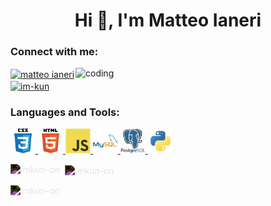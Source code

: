 <h1 align="center">Hi 👋, I'm Matteo Ianeri</h1>
<h3 align="left">Connect with me:</h3>

<img align="right" alt="coding" width="400" src="https://github.com/Imkun-on/Imkun-on/blob/assets/128424062/93ab563d-627b-43ef-85e8-edb0e01da6a2.png">

<p align="left">
<a href="https://www.linkedin.com/in/matteo-ianeri-5915a7209/" target="_blank">
  <img align="center" src="https://raw.githubusercontent.com/rahuldkjain/github-profile-readme-generator/master/src/images/icons/Social/linked-in-alt.svg" alt="matteo ianeri" height="30" width="40" />
</a>

<a href="https://www.kaggle.com/nezarec" target="_blank">
  <img align="center" src="https://raw.githubusercontent.com/rahuldkjain/github-profile-readme-generator/master/src/images/icons/Social/kaggle.svg" alt="im-kun" height="30" width="40" />
</a>

</p>
</p>

<h3 align="left">Languages and Tools:</h3>
<p align="left"> <a href="https://www.w3schools.com/css/" target="_blank" rel="noreferrer"> <img src="https://raw.githubusercontent.com/devicons/devicon/master/icons/css3/css3-original-wordmark.svg" alt="css3" width="40" height="40"/> </a> <a href="https://www.w3.org/html/" target="_blank" rel="noreferrer"> <img src="https://raw.githubusercontent.com/devicons/devicon/master/icons/html5/html5-original-wordmark.svg" alt="html5" width="40" height="40"/> </a> <a href="https://developer.mozilla.org/en-US/docs/Web/JavaScript" target="_blank" rel="noreferrer"> <img src="https://raw.githubusercontent.com/devicons/devicon/master/icons/javascript/javascript-original.svg" alt="javascript" width="40" height="40"/> </a> <a href="https://www.mysql.com/" target="_blank" rel="noreferrer"> <img src="https://raw.githubusercontent.com/devicons/devicon/master/icons/mysql/mysql-original-wordmark.svg" alt="mysql" width="40" height="40"/> </a> <a href="https://www.postgresql.org" target="_blank" rel="noreferrer"> <img src="https://raw.githubusercontent.com/devicons/devicon/master/icons/postgresql/postgresql-original-wordmark.svg" alt="postgresql" width="40" height="40"/> </a> <a href="https://www.python.org" target="_blank" rel="noreferrer"> <img src="https://raw.githubusercontent.com/devicons/devicon/master/icons/python/python-original.svg" alt="python" width="40" height="40"/> </a> </p>

<p>
    <img align="left" src="https://github-readme-stats.vercel.app/api/top-langs?username=imkun-on&show_icons=true&locale=en&layout=compact" alt="imkun-on" style="filter: invert(1);"/>
</p>

<p>&nbsp;
    <img align="center" src="https://github-readme-stats.vercel.app/api?username=imkun-on&show_icons=true&locale=en" alt="imkun-on" style="filter: invert(1);"/>
</p>

<p>
    <img align="center" src="https://github-readme-streak-stats.herokuapp.com/?user=imkun-on&" alt="imkun-on" style="filter: invert(1);"/>
</p>

